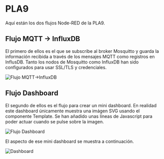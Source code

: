 # PLA9

Aquí están los dos flujos Node-RED de la PLA9. 

## Flujo MQTT -> InfluxDB

El primero de ellos es el que se subscribe al broker Mosquitto y guarda la información recibida a través de los mensajes MQTT como registros en InflusDB.
Tanto los nodos de Mosquitto como InfluxDB han sido configurados para usar SSL/TLS y credenciales.

![Flujo MQTT->InfluxDB](./images/Flujo1.png)

## Flujo Dashboard

El segundo de ellos es el flujo para crear un mini dashboard. En realidad este dashboard únicamente muestra una imágen SVG usando el componente Template. Se han añadido unas líneas de Javascript para poder actuar cuando se pulse sobre la imagen.

![Flujo Dashboard](./images/Flujo2.png)

El aspecto de ese mini dashboard se muestra a continuación.

![Dashboard](./images/Caldera.png)
